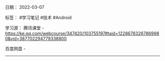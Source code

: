 日期： 2022-03-07

标签： #学习笔记 #技术  #Android 

学习源： 
腾讯课堂 - https://ke.qq.com/webcourse/347420/103755197#taid=12286763267869980&vid=387702294779338800

百度网盘 - 

---
<br>

